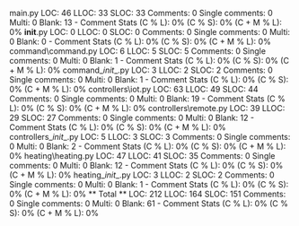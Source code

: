 main.py
    LOC: 46
    LLOC: 33
    SLOC: 33
    Comments: 0
    Single comments: 0
    Multi: 0
    Blank: 13
    - Comment Stats
        (C % L): 0%
        (C % S): 0%
        (C + M % L): 0%
__init__.py
    LOC: 0
    LLOC: 0
    SLOC: 0
    Comments: 0
    Single comments: 0
    Multi: 0
    Blank: 0
    - Comment Stats
        (C % L): 0%
        (C % S): 0%
        (C + M % L): 0%
command\command.py
    LOC: 6
    LLOC: 5
    SLOC: 5
    Comments: 0
    Single comments: 0
    Multi: 0
    Blank: 1
    - Comment Stats
        (C % L): 0%
        (C % S): 0%
        (C + M % L): 0%
command\__init__.py
    LOC: 3
    LLOC: 2
    SLOC: 2
    Comments: 0
    Single comments: 0
    Multi: 0
    Blank: 1
    - Comment Stats
        (C % L): 0%
        (C % S): 0%
        (C + M % L): 0%
controllers\iot.py
    LOC: 63
    LLOC: 49
    SLOC: 44
    Comments: 0
    Single comments: 0
    Multi: 0
    Blank: 19
    - Comment Stats
        (C % L): 0%
        (C % S): 0%
        (C + M % L): 0%
controllers\remote.py
    LOC: 39
    LLOC: 29
    SLOC: 27
    Comments: 0
    Single comments: 0
    Multi: 0
    Blank: 12
    - Comment Stats
        (C % L): 0%
        (C % S): 0%
        (C + M % L): 0%
controllers\__init__.py
    LOC: 5
    LLOC: 3
    SLOC: 3
    Comments: 0
    Single comments: 0
    Multi: 0
    Blank: 2
    - Comment Stats
        (C % L): 0%
        (C % S): 0%
        (C + M % L): 0%
heating\heating.py
    LOC: 47
    LLOC: 41
    SLOC: 35
    Comments: 0
    Single comments: 0
    Multi: 0
    Blank: 12
    - Comment Stats
        (C % L): 0%
        (C % S): 0%
        (C + M % L): 0%
heating\__init__.py
    LOC: 3
    LLOC: 2
    SLOC: 2
    Comments: 0
    Single comments: 0
    Multi: 0
    Blank: 1
    - Comment Stats
        (C % L): 0%
        (C % S): 0%
        (C + M % L): 0%
** Total **
    LOC: 212
    LLOC: 164
    SLOC: 151
    Comments: 0
    Single comments: 0
    Multi: 0
    Blank: 61
    - Comment Stats
        (C % L): 0%
        (C % S): 0%
        (C + M % L): 0%

